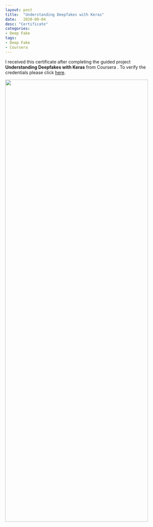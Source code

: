```yaml
---
layout: post
title:  "Understanding Deepfakes with Keras"
date:   2020-09-04
desc: "Certificate"
categories:
- Deep Fake
tags:
- Deep Fake
- Coursera
---
```

I received this certificate after completing the guided project **Understanding Deepfakes with Keras** from Coursera .
To verify the credentials please click [here](https://www.coursera.org/account/accomplishments/certificate/D7SWMTZNSM7N).
&nbsp;

<img class="center" src="{{ site.img_path }}/Keras.png" width="95%" height="60%"  >
